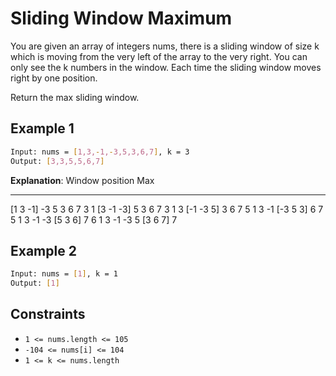 # Sliding Window Maximum

You are given an array of integers nums, there is a sliding window of size k which is moving from the very left of the array to the very right. You can only see the k numbers in the window. Each time the sliding window moves right by one position.

Return the max sliding window.

## Example 1

```bash
Input: nums = [1,3,-1,-3,5,3,6,7], k = 3
Output: [3,3,5,5,6,7]
```

**Explanation**: 
Window position                Max
---------------               -----
[1  3  -1] -3  5  3  6  7       3
 1 [3  -1  -3] 5  3  6  7       3
 1  3 [-1  -3  5] 3  6  7       5
 1  3  -1 [-3  5  3] 6  7       5
 1  3  -1  -3 [5  3  6] 7       6
 1  3  -1  -3  5 [3  6  7]      7

## Example 2

```bash
Input: nums = [1], k = 1
Output: [1]
```

## Constraints

- `1 <= nums.length <= 105`
- `-104 <= nums[i] <= 104`
- `1 <= k <= nums.length`
